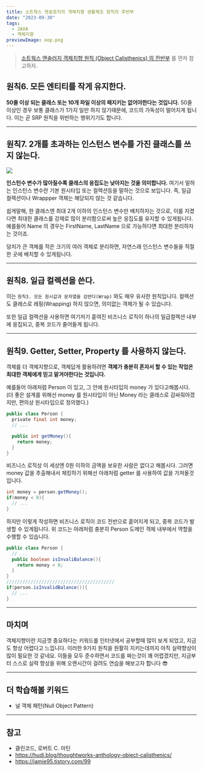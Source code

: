 ```yaml
---
title: 소트웍스 엔솔로지의 객체치향 생활체조 원칙의 후반부
date: "2023-09-30"
tags:
  - JAVA
  - 객체지향
previewImage: oop.png
---
```


> [소트웍스 앤솔러지 객체치향 원칙 (Object Calisthenics) 의 전반부](https://velog.io/@msung99/소트웍스-앤솔러지-객체치향-생활체조-원칙-Object-Calisthenics-의-전반부) 를 먼저 참고하자.

## 원칙6. 모든 엔티티를 작게 유지한다.

**50줄 이상 되는 클래스 또는 10개 파일 이상의 패지키는 없어야한다는 것입니다.** 50줄 이상인 경우 보통 클래스가 1가지 일만 하지 않기때문에, 코드의 가독성이 떨어지게 됩니다. 이는 곧 SRP 원칙을 위반하는 행위기기도 합니다.

---

## 원칙7. 2개를 초과하는 인스턴스 변수를 가진 클래스를 쓰지 않는다.

![](https://velog.velcdn.com/images/msung99/post/81f692aa-5287-42d1-b646-a868a7d6a87f/image.png)

**인스턴수 변수가 많아질수록 클래스의 응집도는 낮아지는 것을 의미합니다.** 여기서 말하는 인스턴스 변수란 기본 원시타입 또는 컬렉션등을 말하는 것으로 보입니다. 즉, 일급 컬렉션이나 Wrappper 객체는 해당되지 않는 것 같습니다.

쉽게말해, 한 클래스엔 최대 2개 이하의 인스턴스 변수만 배치하자는 것으로, 이를 지켰다면 최대한 클래스를 강제로 많이 분리함으로써 높은 응집도를 유지할 수 있게됩니다. 예를들어 Name 의 경우는 FirstName, LastName 으로 가능하다면 최대한 분리하자는 것이죠.

덩치가 큰 객체를 작은 크기의 여러 객체로 분리하면, 자연스래 인스턴스 변수들을 적절한 곳에 배치할 수 있게됩니다.

---

## 원칙8. 일급 컬렉션을 쓴다.

이는 `원칙3. 모든 원시값과 문자열을 감싼다(Wrap)` 와도 매우 유사한 원칙입니다. 컬렉션도 클래스로 레핑(Wrapping) 하지 않으면, 의미없는 객체가 될 수 있습니다.

또한 일급 컬렉션을 사용하면 여기저기 흩여진 비즈니스 로직이 하나의 일급컬렉션 내부에 응집되고, 중복 코드가 줄어들게 됩니다.

---

## 원칙9. Getter, Setter, Property 를 사용하지 않는다.

객체를 더 객체지향으로, 객체답게 활용하려면 **객체가 충분히 혼자서 할 수 있는 작업은 최대한 객체에게 믿고 맡겨야한다는 것입니다.**

예를들어 아래처럼 Person 이 있고, 그 안에 원시타입의 money 가 있다고해봅시다. (더 좋은 설계를 위해선 money 를 원시타입이 아닌 Money 라는 클래스로 감싸줘야겠지만, 편의상 원시타입으로 정의했다.)

```java
public class Person {
  private final int money;
  // ...

  public int getMoney(){
    return money;
  }
}
```

비즈니스 로직상 이 세상엔 0원 이하의 금액을 보유한 사람은 없다고 해봅시다. 그러면 money 값을 추출해내서 체킹하기 위해선 아래처럼 getter 를 사용하여 값을 가져올것입니다.

```java
int money = person.getMoney();
if(money < 0){
  // ...
}
```

하지만 이렇게 작성하면 비즈니스 로직이 코드 전반으로 흩어지게 되고, 중복 코드가 발생할 수 있게됩니다. 위 코드는 아래처럼 충분히 Person 도메인 객체 내부에서 역할을 수행할 수 있습니다.

```java
public class Person {
  // ...
  public boolean isInvaliBalance(){
    return money < 0;
  }
}
////////////////////////////////////////
if(person.isInvalidBalance()){
  // ...
}
```

---

## 마치며

객체지향이란 지금껏 중요하다는 키워드를 인터넷에서 공부할때 많이 보게 되었고, 지금도 항상 어렵다고 느낍니다. 이러한 9가지 원칙을 원활히 지키는데까지 아직 실력향상이 많이 필요한 것 같네요. 이들을 모두 준수하면서 코드를 짜는것이 꽤 어렵겠지만, 지금부터 스스로 실력 향상을 위해 오랜시간이 걸려도 연습을 해보고자 합니다 😎

---

## 더 학습해볼 키워드

- 널 객체 패턴(Null Object Pattern)

---

## 참고

- 클린코드, 로버트 C. 마틴
- https://hudi.blog/thoughtworks-anthology-object-calisthenics/
- https://jamie95.tistory.com/99
